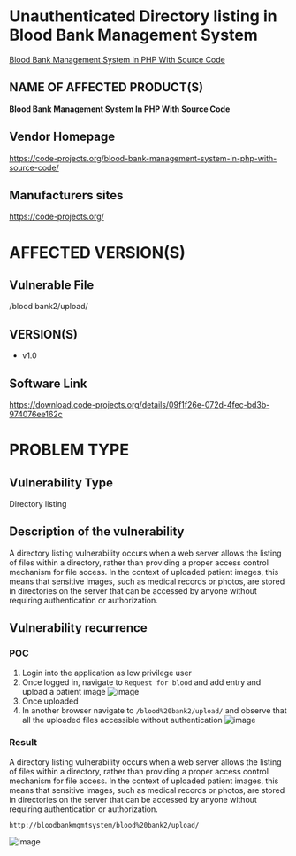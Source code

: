# Unauthenticated Directory listing in Blood Bank Management System

[Blood Bank Management System In PHP With Source Code](https://code-projects.org/blood-bank-management-system-in-php-with-source-code/)

## NAME OF AFFECTED PRODUCT(S)

**Blood Bank Management System In PHP With Source Code**

## Vendor Homepage

https://code-projects.org/blood-bank-management-system-in-php-with-source-code/

##  **Manufacturers sites**

https://code-projects.org/

# AFFECTED  VERSION(S)

## Vulnerable File

/blood bank2/upload/

## VERSION(S)

-  v1.0

## Software Link

https://download.code-projects.org/details/09f1f26e-072d-4fec-bd3b-974076ee162c

# PROBLEM TYPE

## Vulnerability Type

Directory listing

## **Description of the vulnerability**

A directory listing vulnerability occurs when a web server allows the listing of files within a directory, rather than providing a proper access control mechanism for file access. In the context of uploaded patient images, this means that sensitive images, such as medical records or photos, are stored in directories on the server that can be accessed by anyone without requiring authentication or authorization.

## **Vulnerability recurrence**

### **POC**
1. Login into the application as low privilege user
2. Once logged in, navigate to `Request for blood` and  add entry and upload a patient image
   ![image](https://github.com/user-attachments/assets/fee6017f-de5b-40e7-a136-5c699278913f)
3. Once uploaded
4. In another browser navigate to `/blood%20bank2/upload/` and observe that all the uploaded files accessible without authentication
   ![image](https://github.com/user-attachments/assets/60021d6a-9857-4033-ac0f-1db3c24f00eb)


### Result

A directory listing vulnerability occurs when a web server allows the listing of files within a directory, rather than providing a proper access control mechanism for file access. In the context of uploaded patient images, this means that sensitive images, such as medical records or photos, are stored in directories on the server that can be accessed by anyone without requiring authentication or authorization.
```
http://bloodbankmgmtsystem/blood%20bank2/upload/
```
![image](https://github.com/user-attachments/assets/ddbff5d0-31dd-44c5-96ba-4092cd7e1956)
